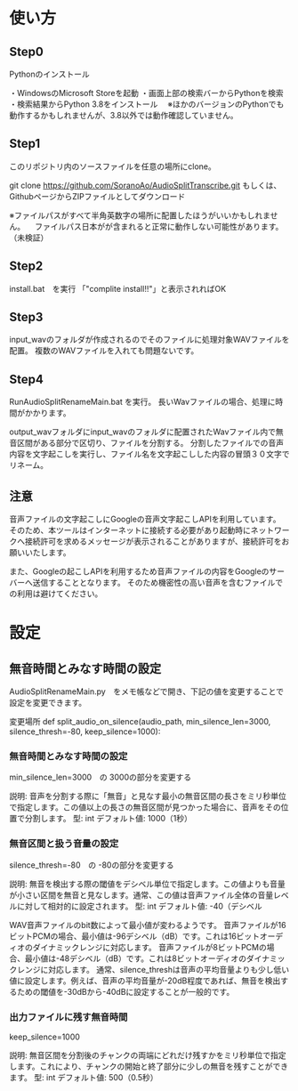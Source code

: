 # 使い方

## Step0
Pythonのインストール

・WindowsのMicrosoft Storeを起動
・画面上部の検索バーからPythonを検索
・検索結果からPython 3.8をインストール
　※ほかのバージョンのPythonでも動作するかもしれませんが、3.8以外では動作確認していません。

## Step1
このリポジトリ内のソースファイルを任意の場所にclone。

git clone https://github.com/SoranoAo/AudioSplitTranscribe.git
もしくは、GithubページからZIPファイルとしてダウンロード

※ファイルパスがすべて半角英数字の場所に配置したほうがいいかもしれません。
　ファイルパス日本がが含まれると正常に動作しない可能性があります。（未検証）

## Step2
install.bat　を実行
「"complite install!!"」と表示されればOK

## Step3
input_wavのフォルダが作成されるのでそのファイルに処理対象WAVファイルを配置。
複数のWAVファイルを入れても問題ないです。

## Step4
RunAudioSplitRenameMain.bat を実行。
長いWavファイルの場合、処理に時間がかかります。

output_wavフォルダにinput_wavのフォルダに配置されたWavファイル内で無音区間がある部分で区切り、ファイルを分割する。
分割したファイルでの音声内容を文字起こしを実行し、ファイル名を文字起こしした内容の冒頭３０文字でリネーム。

## 注意
音声ファイルの文字起こしにGoogleの音声文字起こしAPIを利用しています。
そのため、本ツールはインターネットに接続する必要があり起動時にネットワークへ接続許可を求めるメッセージが表示されることがありますが、接続許可をお願いいたします。

また、Googleの起こしAPIを利用するため音声ファイルの内容をGoogleのサーバーへ送信することとなります。
そのため機密性の高い音声を含むファイルでの利用は避けてください。

# 設定
## 無音時間とみなす時間の設定
AudioSplitRenameMain.py　をメモ帳などで開き、下記の値を変更することで設定を変更できます。

変更場所
def split_audio_on_silence(audio_path, min_silence_len=3000, silence_thresh=-80, keep_silence=1000):

### 無音時間とみなす時間の設定
min_silence_len=3000　の 3000の部分を変更する

説明: 音声を分割する際に「無音」と見なす最小の無音区間の長さをミリ秒単位で指定します。この値以上の長さの無音区間が見つかった場合に、音声をその位置で分割します。
型: int
デフォルト値: 1000（1秒）

### 無音区間と扱う音量の設定
silence_thresh=-80　の -80の部分を変更する

説明: 無音を検出する際の閾値をデシベル単位で指定します。この値よりも音量が小さい区間を無音と見なします。通常、この値は音声ファイル全体の音量レベルに対して相対的に設定されます。
型: int
デフォルト値: -40（デシベル

WAV音声ファイルのbit数によって最小値が変わるようです。
音声ファイルが16ビットPCMの場合、最小値は-96デシベル（dB）です。これは16ビットオーディオのダイナミックレンジに対応します。
音声ファイルが8ビットPCMの場合、最小値は-48デシベル（dB）です。これは8ビットオーディオのダイナミックレンジに対応します。
通常、silence_threshは音声の平均音量よりも少し低い値に設定します。例えば、音声の平均音量が-20dB程度であれば、無音を検出するための閾値を-30dBから-40dBに設定することが一般的です。

### 出力ファイルに残す無音時間
keep_silence=1000

説明: 無音区間を分割後のチャンクの両端にどれだけ残すかをミリ秒単位で指定します。これにより、チャンクの開始と終了部分に少しの無音を残すことができます。
型: int
デフォルト値: 500（0.5秒）

